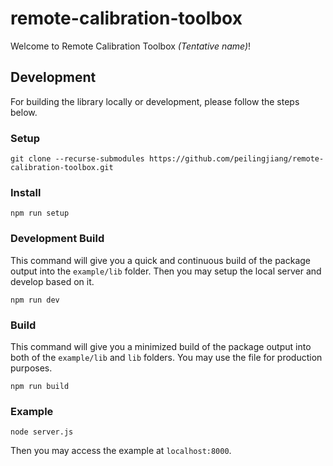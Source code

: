 # remote-calibration-toolbox

Welcome to Remote Calibration Toolbox _(Tentative name)_!

## Development

For building the library locally or development, please follow the steps below.

### Setup

```
git clone --recurse-submodules https://github.com/peilingjiang/remote-calibration-toolbox.git
```

### Install

```
npm run setup
```

### Development Build

This command will give you a quick and continuous build of the package output into the `example/lib` folder. Then you may setup the local server and develop based on it.

```
npm run dev
```

### Build

This command will give you a minimized build of the package output into both of the `example/lib` and `lib` folders. You may use the file for production purposes.

```
npm run build
```

### Example

```
node server.js
```

Then you may access the example at `localhost:8000`.
